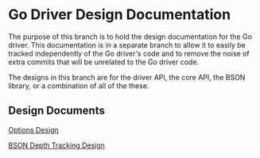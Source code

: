 Go Driver Design Documentation
=
The purpose of this branch is to hold the design documentation for the Go driver.
This documentation is in a separate branch to allow it to easily be tracked independently
of the Go driver's code and to remove the noise of extra commits that will be unrelated
to the Go driver code.

The designs in this branch are for the driver API, the core API, the BSON library, or a combination
of all of the these.

## Design Documents
[Options Design](options-design/DESIGN.md)

[BSON Depth Tracking Design](bson-depth-tracking/DESIGN.md)
